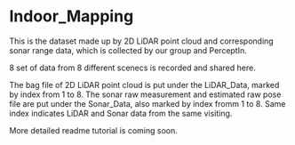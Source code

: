 # Indoor_Mapping
This is the dataset made up by 2D LiDAR point cloud and corresponding sonar range data, which is collected by our group and PerceptIn.

8 set of data from 8 different scenecs is recorded and shared here.

The bag file of 2D LiDAR point cloud is put under the LiDAR_Data, marked by index from 1 to 8. The sonar raw measurement and estimated raw pose file are put under the Sonar_Data, also marked by index fromm 1 to 8. Same index indicates LiDAR and Sonar data from the same visiting.

More detailed readme tutorial is coming soon.
